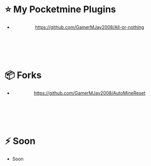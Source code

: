 # :star: My Pocketmine Plugins
<div align="center">
  
- https://github.com/GamerMJay2008/All-or-nothing
  
</div>
  
<br><br><br><br>
  
# :package: Forks
<div align="center">
  
 - https://github.com/GamerMJay2008/AutoMineReset
 
</div>
  
<br><br><br><br>
  
# :zap: Soon
<!--START_SECTION:activity-->
- Soon
<!--END_SECTION:activity-->
